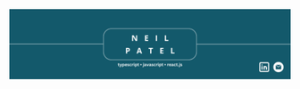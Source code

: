 <img src='https://github.com/neil10july/neil10july/blob/main/images/github-banner.png' alt='github README header' >
